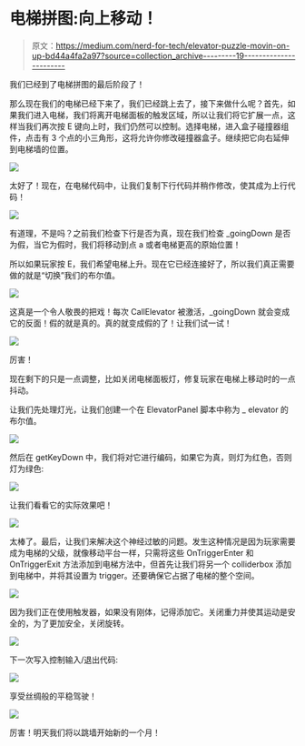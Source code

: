 # 电梯拼图:向上移动！

> 原文：<https://medium.com/nerd-for-tech/elevator-puzzle-movin-on-up-bd44a4fa2a97?source=collection_archive---------19----------------------->

我们已经到了电梯拼图的最后阶段了！

那么现在我们的电梯已经下来了，我们已经跳上去了，接下来做什么呢？首先，如果我们进入电梯，我们将离开电梯面板的触发区域，所以让我们将它扩展一点，这样当我们再次按 E 键向上时，我们仍然可以控制。选择电梯，进入盒子碰撞器组件，点击有 3 个点的小三角形，这将允许你修改碰撞器盒子。继续把它向右延伸到电梯墙的位置。

![](img/77feedd7b3c67abbdbcba863633baea1.png)

太好了！现在，在电梯代码中，让我们复制下行代码并稍作修改，使其成为上行代码！

![](img/53f287110fe0dbe6bc43d87944cbd93f.png)

有道理，不是吗？之前我们检查下行是否为真，现在我们检查 _goingDown 是否为假，当它为假时，我们将移动到点 a 或者电梯更高的原始位置！

所以如果玩家按 E，我们希望电梯上升。现在它已经连接好了，所以我们真正需要做的就是“切换”我们的布尔值。

![](img/acb3f58f8b7951610044117b020334c3.png)

这真是一个令人敬畏的把戏！每次 CallElevator 被激活，_goingDown 就会变成它的反面！假的就是真的。真的就变成假的了！让我们试一试！

![](img/87204350c4276a7f171807f534e2ccfb.png)

厉害！

现在剩下的只是一点调整，比如关闭电梯面板灯，修复玩家在电梯上移动时的一点抖动。

让我们先处理灯光，让我们创建一个在 ElevatorPanel 脚本中称为 _ elevator 的布尔值。

![](img/0490ffdeb344ce2adf177e2032ad5a65.png)

然后在 getKeyDown 中，我们将对它进行编码，如果它为真，则灯为红色，否则灯为绿色:

![](img/78bdae05d724ed993e801ddecda96c40.png)

让我们看看它的实际效果吧！

![](img/80595634627cf60108dc3a2d161e14f2.png)

太棒了。最后，让我们来解决这个神经过敏的问题。发生这种情况是因为玩家需要成为电梯的父级，就像移动平台一样，只需将这些 OnTriggerEnter 和 OnTriggerExit 方法添加到电梯方法中，但首先让我们将另一个 colliderbox 添加到电梯中，并将其设置为 trigger。还要确保它占据了电梯的整个空间。

![](img/161034f0d7cb46ad16a353145defc80b.png)

因为我们正在使用触发器，如果没有刚体，记得添加它。关闭重力并使其运动是安全的，为了更加安全，关闭旋转。

![](img/c436d02545b65b2fc9a2ec3998a72f0b.png)

下一次写入控制输入/退出代码:

![](img/f151cd46366bed8a230191522a38a9dd.png)

享受丝绸般的平稳驾驶！

![](img/1116a9d10c85c1e83b07e9e47e4ed71a.png)

厉害！明天我们将以跳墙开始新的一个月！